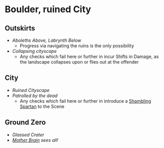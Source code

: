 # Boulder, ruined City

## Outskirts
* *Aboleths Above, Labrynth Below*
  * Progress via navigating the ruins is the only possibility
* *Collapsing cityscape*
    * Any checks which fail here or further in incur Shifts in Damage, as the landscape collapses upon or flies out at the offender

## City
* *Ruined Cityscape*
* *Patrolled by the dead*
	* Any checks which fail here or further in introduce a [Shambling Spartan](../Characters/ShamblingSpartan.md) to the Scene

## Ground Zero
* *Glassed Crater*
* *[Mother Brain](../Characters/MotherBrain.md) sees all!*
